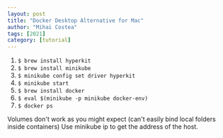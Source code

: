 ```yaml
---
layout: post
title: "Docker Desktop Alternative for Mac"
author: "Mihai Costea"
tags: [2021]
category: [tutorial]
---
```


1. ```$ brew install hyperkit```
2. ```$ brew install minikube```
3. ```$ minikube config set driver hyperkit```
4. ```$ minikube start```
5. ```$ brew install docker```
6. ```$ eval $(minikube -p minikube docker-env)```
7. ```$ docker ps```


Volumes don't work as you might expect (can't easily bind local folders inside containers)
Use minikube ip to get the address of the host.
